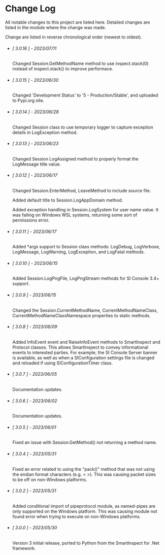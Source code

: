 # Change Log

All notable changes to this project are listed here.
Detailed changes are listed in the module where the change was made.

Change are listed in reverse chronological order (newest to oldest).

<span class="changelog">

* ###### [ 3.0.16 ] - 2023/07/11

    Changed Session.GetMethodName method to use inspect.stack(0) instead of inspect.stack() to improve performace.

* ###### [ 3.0.15 ] - 2023/06/30

    Changed 'Development Status' to '5 - Production/Stable', and uploaded to Pypi.org site.

* ###### [ 3.0.14 ] - 2023/06/28

    Changed Session class to use temporary logger to capture exception details in LogException method.

* ###### [ 3.0.13 ] - 2023/06/23

    Changed Session LogAssigned method to properly format the LogMessage title value.

* ###### [ 3.0.12 ] - 2023/06/17

    Changed Session.EnterMethod, LeaveMethod to include source file.

    Added default title to Session.LogAppDomain method.

    Added exception handling in Session.LogSystem for user name value.  It was failing on Windows WSL systems, returning some sort of permissions error.

* ###### [ 3.0.11 ] - 2023/06/17

    Added *args support to Session class methods: LogDebug, LogVerbose, LogMessage, LogWarning, LogException, and LogFatal methods.

* ###### [ 3.0.10 ] - 2023/06/15

    Added Session.LogPngFile, LogPngStream methods for SI Console 3.4+ support.

* ###### [ 3.0.9 ] - 2023/06/15

    Changed the Session.CurrentMethodName, CurrentMethodNameClass, CurrentMethodNameClassNamespace properties to static methods.

* ###### [ 3.0.8 ] - 2023/06/09

    Added InfoEvent event and RaiseInfoEvent methods to SmartInspect and Protocol classes.  This allows SmartInspect to convey informational events to interested parties.  For example, the SI Console Server banner is available, as well as when a SIConfiguration settings file is changed and reloaded if using SIConfigurationTimer class.

* ###### [ 3.0.7 ] - 2023/06/05

    Documentation updates.

* ###### [ 3.0.6 ] - 2023/06/02

    Documentation updates.

* ###### [ 3.0.5 ] - 2023/06/01

    Fixed an issue with Session.GetMethod() not returning a method name.

* ###### [ 3.0.4 ] - 2023/05/31

    Fixed an error related to using the "pack()" method that was not using the endian format characters (e.g. < >).
    This was causing packet sizes to be off on non-Windows platforms.

* ###### [ 3.0.2 ] - 2023/05/31

    Added conditional import of pipeprotocol module, as named-pipes are only supported on the Windows platform.
    This was causing module not found error when trying to execute on non-Windows platforms.

* ###### [ 3.0.0 ] - 2023/05/30

    Version 3 initial release, ported to Python from the SmartInspect for .Net framework.

</span>